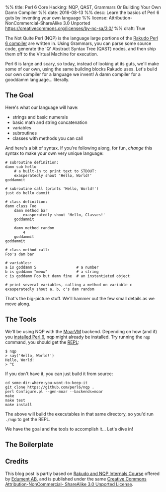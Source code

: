 %% title: Perl 6 Core Hacking: NQP, QAST, Grammars Or Building Your Own Damn Compiler
%% date: 2016-08-13
%% desc: Learn the basics of Perl 6 guts by inventing your own language
%% license: Attribution-NonCommercial-ShareAlike 3.0 Unported https://creativecommons.org/licenses/by-nc-sa/3.0/
%% draft: True

The Not Quite Perl (NQP) is the language large portions of
the [Rakudo Perl 6 compiler](http://rakudo.org/) are written in. Using
Grammars, you can parse some source code, generate the 'Q' Abstract Syntax
Tree (QAST) nodes, and then ship them off to the Virtual Machine for
execution.

Perl 6 is large and scary, so today, instead of looking at its guts, we'll
make some of our own, using the same building blocks Rakudo uses. Let's
build our own compiler for a language we invent! A damn compiler for a
gooddamm language... literally.

## The Goal

Here's what our language will have:

* strings and basic numerals
* basic math and string concatenation
* variables
* subroutines
* classes with methods you can call

And here's a bit of syntax. If you're following along, for fun, *change* this
syntax to make your own very unique language:

    # subroutine definition:
    damn sub hello
        # a built-in to print text to STDOUT:
        exasperatedly shout 'Hello, World!'
    goddammit

    # subroutine call (prints 'Hello, World!')
    just do hello dammit

    # class definition:
    damn class Foo
        damn method bar
            exasperatedly shout 'Hello, Classes!'
        goddammit

        damn method random
            4
        goddammit
    goddammit

    # class method call:
    Foo's dam bar

    # variables:
    a is goddamm 5                  # a number
    b is goddamm "meow"             # a string
    c is goddamm Foo but damn fine  # an instantiated object

    # print several variables, calling a method on variable c
    exasperatedly shout a, b, c's dam random

That's the big-picture stuff. We'll hammer out the few small details as
we move along.

## The Tools

We'll be using NQP with the [MoarVM](http://www.moarvm.org/) backend. Depending
on how (and if) you [installed Perl 6](https://github.com/tadzik/rakudobrew),
nqp might already be installed. Try running the `nqp` command, you should get
the [REPL](https://en.wikipedia.org/wiki/Read%E2%80%93eval%E2%80%93print_loop):

    $ nqp
    > say('Hello, World!')
    Hello, World!
    > ^C

If you don't have it, you can just build it from source:

    cd some-dir-where-you-want-to-keep-it
    git clone https://github.com/perl6/nqp .
    perl Configure.pl --gen-moar --backends=moar
    make
    make test
    make install

The above will build the executables in that same directory, so you'd
run `./nqp` to get the REPL.

We have the goal and the tools to accomplish it...  Let's dive in!

## The Boilerplate

## Credits

This blog post is partly based on [Rakudo and NQP Internals Course](https://github.com/edumentab/rakudo-and-nqp-internals-course)
offered by [Edument AB](http://edument.se/), and is published under the same
[Creative Commons Attribution-NonCommercial-
ShareAlike 3.0 Unported
License](https://creativecommons.org/licenses/by-nc-sa/3.0/).



